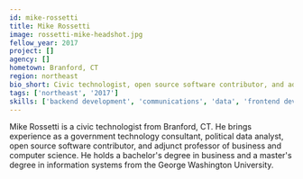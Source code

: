 ```yaml
---
id: mike-rossetti
title: Mike Rossetti
image: rossetti-mike-headshot.jpg
fellow_year: 2017
project: []
agency: []
hometown: Branford, CT
region: northeast
bio_short: Civic technologist, open source software contributor, and adjunct professor of business and computer science.
tags: ['northeast', '2017']
skills: ['backend development', 'communications', 'data', 'frontend development', 'product', 'policy', 'user experience']
---
```


Mike Rossetti is a civic technologist from Branford, CT. He brings experience as a government technology consultant, political data analyst, open source software contributor, and adjunct professor of business and computer science. He holds a bachelor's degree in business and a master's degree in information systems from the George Washington University.
